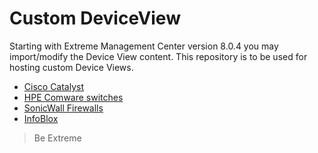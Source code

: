 # Custom DeviceView

Starting with Extreme Management Center version 8.0.4 you may import/modify the Device View content. This repository is to be used for hosting custom Device Views. 

* [Cisco Catalyst](Cisco/README.md)
* [HPE Comware switches](Aruba-HP/README.md)
* [SonicWall Firewalls](SonicWall/README.md)
* [InfoBlox](InfoBlox/README.md)

>Be Extreme